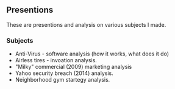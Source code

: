 ## Presentions

These are presentions and analysis on various subjects I made.

### Subjects
- Anti-Virus - software analysis (how it works, what does it do)
- Airless tires - invoation analysis.
- "Milky" commercial (2009) marketing analysis
- Yahoo security breach (2014) analysis.
- Neighborhood gym startegy analysis.
